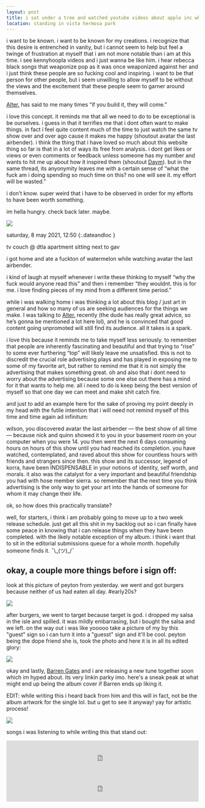 ```yaml
---
layout: post
title: i sat under a tree and watched youtube videos about apple inc while thinking about self promotion
location: standing in vista hermosa park
---
```

i want to be known. i want to be known for my creations. i recognize that this desire is entrenched in vanity, but i cannot seem to help but feel a twinge of frustration at myself that i am not more notable than i am at this time. i see kennyhoopla videos and i just wanna be like him. i hear rebecca black songs that weaponize pop as it was once weaponized against her and i just think these people are so fucking cool and inspiring. i want to be that person for other people, but i seem unwilling to allow myself to be without the views and the excitement that these people seem to garner around themselves.

[Alter.](https://www.instagram.com/alterxyourxego/) has said to me many times “if you build it, they will come.”

i love this concept. it reminds me that all we need to do to be exceptional is be ourselves. i guess in that it terrifies me that i dont often want to make things. in fact i feel quite content much of the time to just watch the same tv show over and over ago cause it makes me happy (shoutout avatar the last airbender). i think the thing that i have loved so much about this website thing so far is that in a lot of ways its free from analysis. i dont get likes or views or even comments or feedback unless someone has my number and wants to hit me up about how it inspired them (shoutout [Daym](https://www.instagram.com/thisdaym/)). but in the same thread, its anyonymity leaves me with a certain sense of “what the fuck am i doing spending so much time on this? no one will see it. my effort will be wasted.”

i don’t know. super weird that i have to be observed in order for my efforts to have been worth something.

im hella hungry. check back later. maybe.

![](https://files.guesst.net/file/guesst-files/blog/bp3_sitting_under_a_tree_in_vista_hermosa_park.jpg)

saturday, 8 may 2021, 12:50
{:.dateandloc }

tv couch @ dtla apartment sitting next to gav

i got home and ate a fuckton of watermelon while watching avatar the last airbender.

i kind of laugh at myself whenever i write these thinking to myself “why the fuck would anyone read this” and then i remember “they wouldnt. this is for me. i love finding pieces of my mind from a different time period.”

while i was walking home i was thinking a lot about this blog / just art in general and how so many of us are seeking audiences for the things we make. I was talking to [Alter.](https://www.instagram.com/alterxyourxego/) recently (the dude has really great advice, so he’s gonna be mentioned a lot here lol), and he is convinced that good content going unpromoted will still find its audience. all it takes is a spark.

i love this because it reminds me to take myself less seriously. to remember that people are inherently fascinating and beautiful and that trying to “rise” to some ever furthering “top” will likely leave me unsatisfied. this is not to discredit the crucial role advertising plays and has played in exposing me to some of my favorite art, but rather to remind me that it is not simply the advertising that makes something great. oh and also that i dont need to worry about the advertising because some one else out there has a mind for it that wants to help me. all i need to do is keep being the best version of myself so that one day we can meet and make shit catch fire.

and just to add an example here for the sake of proving my point deeply in my head with the futile intention that i will need not remind myself of this time and time again ad infinitum:

wilson, you discovered avatar the last airbender — the best show of all time — because nick and quinn showed it to you in your basement room on your computer when you were 14. you then went the next 6 days consuming hours on hours of this show until you had reached its completion. you have watched, contemplated, and raved about this show for countless hours with friends and strangers since then. this show and its successor, legend of korra, have been INDISPENSABLE in your notions of identity, self worth, and morals. it also was the catalyst for a very important and beautiful friendship you had with hose member sierra. so remember that the next time you think advertising is the only way to get your art into the hands of someone for whom it may change their life.

ok, so how does this practically translate?

well, for starters, i think i am probably going to move up to a two week release schedule. just get all this shit in my backlog out so i can finally have some peace in knowing that i can release things when they have been completed. with the likely notable exception of my album. i think i want that to sit in the editorial submissions queue for a whole month. hopefully someone finds it. ¯\\\_(ツ)\_/¯

okay, a couple more things before i sign off:
---------------------------------------------

look at this picture of peyton from yesterday. we went and got burgers because neither of us had eaten all day. \#early20s?

![](https://files.guesst.net/file/guesst-files/blog/bp3_peyton_sitting_on_a_ledge_eating_vurger_guys.jpg)

after burgers, we went to target because target is god. i dropped my salsa in the isle and spilled. it was mildly embarrasing, but i bought the salsa and we left. on the way out i was like yooooo take a picture of my by this "guest" sign so i can turn it into a "guesst" sign and it'll be cool. peyton being the dope friend she is, took the photo and here it is in all its edited glory:

![](https://files.guesst.net/file/guesst-files/blog/bp3_guesst_elevator_edit.jpg)

okay and lastly, [Barren Gates](https://www.instagram.com/barrengates/) and i are releasing a new tune together soon which im hyped about. its very linkin parky imo. here's a sneak peak at what might end up being the album cover if Barren ends up liking it.

EDIT: while writing this i heard back from him and this will in fact, not be the album artwork for the single lol. but u get to see it anyway! yay for artistic process!

![](https://files.guesst.net/file/guesst-files/blog/false-verdict-album-art.jpeg)

songs i was listening to while writing this that stand out:
<iframe src="https://open.spotify.com/embed/track/6HeCFmoXkd7jn2DZd2hwW9" width="100%" height="80" frameborder="0" allowtransparency="true" allow="encrypted-media"></iframe>

<iframe src="https://open.spotify.com/embed/track/7aqBSlFkFw20P1UUYsP7Y6" width="100%" height="80" frameborder="0" allowtransparency="true" allow="encrypted-media"></iframe>
